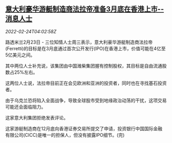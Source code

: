<!--1645677063000-->
[意大利豪华游艇制造商法拉帝准备3月底在香港上市--消息人士](https://cn.reuters.com/article/italy-ferretti-hk-ipo-sources-0223-wedn-idCNKBS2KT0B7)
------

<div><i>2022-02-24T04:02:58Z</i></div><p>路透米兰2月23日 - 三位知情人士周三表示，意大利豪华游艇制造商法拉帝(Ferretti)的目标是在3月底通过首次公开发行(IPO)在香港上市，价值可能在4亿至5亿美元之间。</p><p>其中两位人士补充说，该集团由中国潍柴集团握有控制股权，其目标是自由流通股数占25%左右。</p><p>这两位人士说，法拉帝目前正在会见欧洲和亚洲的投资者，同时也在寻找基石投资者。</p><p>由于乌克兰恐将陷入全面战争，导致全球股市受到地缘政治动荡的干扰，这项交易可能还会面临阻力。</p><p>这家意大利集团拒绝发表评论。</p><p>这家游艇制造商在12月底向香港证券交易所提交了申请，投资银行中国国际金融有限公司(CICC)是唯一的担保人，但没有披露IPO细节。(完)</p>
